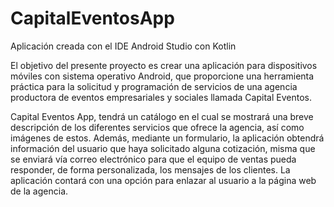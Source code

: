 # CapitalEventosApp
Aplicación creada con el IDE Android Studio con Kotlin


El objetivo del presente proyecto es crear una aplicación para dispositivos móviles con sistema operativo Android, que proporcione 
una herramienta práctica para la solicitud y programación de 
servicios de una agencia productora de eventos empresariales y 
sociales llamada Capital Eventos. 

Capital Eventos App, tendrá un catálogo en el cual se mostrará una breve descripción 
de los diferentes servicios que ofrece la agencia, así como imágenes de estos. Además, 
mediante un formulario, la aplicación obtendrá información del usuario que haya 
solicitado alguna cotización, misma que se enviará vía correo electrónico para que el 
equipo de ventas pueda responder, de forma personalizada, los mensajes de los 
clientes. La aplicación contará con una opción para enlazar al usuario a la página web 
de la agencia. 
